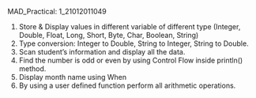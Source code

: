 MAD_Practical: 1_21012011049
1. Store & Display values in different variable of different type (Integer, Double, Float, Long, Short, Byte, Char, Boolean, String)
2. Type conversion: Integer to Double, String to Integer, String to Double.
3. Scan student’s information and display all the data.
4. Find the number is odd or even by using Control Flow inside println() method.
5. Display month name using When
6. By using a user defined function perform all arithmetic operations.
